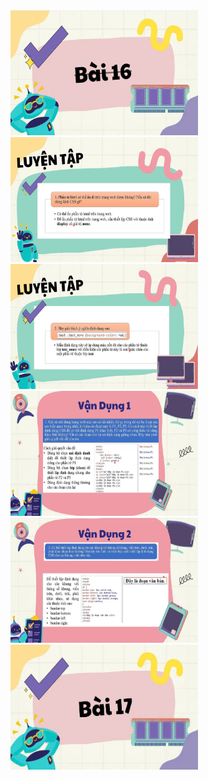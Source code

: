 <!DOCTYPE html>
<html>
<head>
    <title>Ví dụ về thẻ img</title>
</head>
<body>


<img src="1.jpg" alt="Một bức ảnh đẹp" width="300" height="200">
<br>
<img src="2.jpg" alt="Một bức ảnh đẹp" width="300" height="200">
<br>
<img src="3.jpg" alt="Một bức ảnh đẹp" width="300" height="200">
<br>
<img src="4.jpg" alt="Một bức ảnh đẹp" width="300" height="200">
<br>
<img src="5.jpg" alt="Một bức ảnh đẹp" width="300" height="200">
<br>
<img src="6.jpg" alt="Một bức ảnh đẹp" width="300" height="200">
<br>
</body>
</html>
